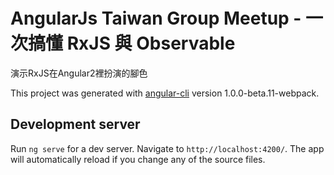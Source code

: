 # AngularJs Taiwan Group Meetup - 一次搞懂 RxJS 與 Observable

演示RxJS在Angular2裡扮演的腳色

This project was generated with [angular-cli](https://github.com/angular/angular-cli) version 1.0.0-beta.11-webpack.

## Development server
Run `ng serve` for a dev server. Navigate to `http://localhost:4200/`. The app will automatically reload if you change any of the source files.

